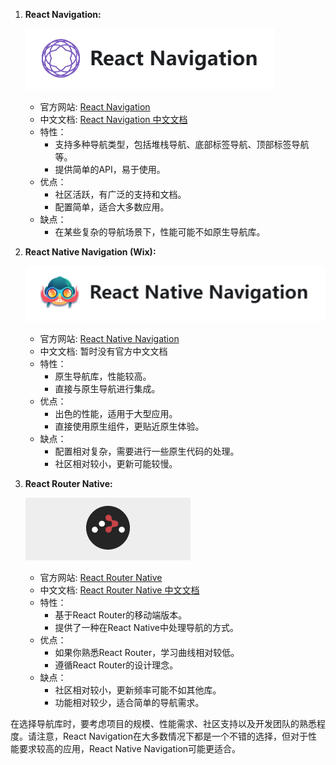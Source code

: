 1. **React Navigation:**

   ![](https://github.com/z-coder-hub/Knowledge/blob/master/React%20Native/imgs/React%20Navigation%20Logo.png)

   - 官方网站: [React Navigation](https://reactnavigation.org/)
   - 中文文档: [React Navigation 中文文档](https://reactnavigation.org.cn/)
   - 特性：
     - 支持多种导航类型，包括堆栈导航、底部标签导航、顶部标签导航等。
     - 提供简单的API，易于使用。
   - 优点：
     - 社区活跃，有广泛的支持和文档。
     - 配置简单，适合大多数应用。
   - 缺点：
     - 在某些复杂的导航场景下，性能可能不如原生导航库。

2. **React Native Navigation (Wix):**
   
   ![](https://github.com/z-coder-hub/Knowledge/blob/master/React%20Native/imgs/React%20Native%20Navigation%20Logo.png)
   
   - 官方网站: [React Native Navigation](https://wix.github.io/react-native-navigation/)
   - 中文文档: 暂时没有官方中文文档
   - 特性：
     - 原生导航库，性能较高。
     - 直接与原生导航进行集成。
   - 优点：
     - 出色的性能，适用于大型应用。
     - 直接使用原生组件，更贴近原生体验。
   - 缺点：
     - 配置相对复杂，需要进行一些原生代码的处理。
     - 社区相对较小，更新可能较慢。
   
3. **React Router Native:**
   
   ![](https://github.com/z-coder-hub/Knowledge/blob/master/React%20Native/imgs/React%20Native%20Router%20Logo.png)
   
   - 官方网站: [React Router Native](https://reactrouter.com/native)
   - 中文文档: [React Router Native 中文文档](https://reactrouter.cn/)
   - 特性：
     - 基于React Router的移动端版本。
     - 提供了一种在React Native中处理导航的方式。
   - 优点：
     - 如果你熟悉React Router，学习曲线相对较低。
     - 遵循React Router的设计理念。
   - 缺点：
     - 社区相对较小，更新频率可能不如其他库。
     - 功能相对较少，适合简单的导航需求。

在选择导航库时，要考虑项目的规模、性能需求、社区支持以及开发团队的熟悉程度。请注意，React Navigation在大多数情况下都是一个不错的选择，但对于性能要求较高的应用，React Native Navigation可能更适合。
